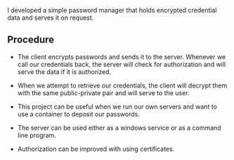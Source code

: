 I developed a simple password manager that holds encrypted credential data and serves it on request. 

## Procedure
- The client encrypts passwords and sends it to the server. Whenever we call our credentials back, the server will check for authorization and will serve the data if it is authorized.

- When we attempt to retrieve our credentials, the client will decrypt them with the same public-private pair and will serve to the user.

- This project can be useful when we run our own servers and want to use a container to deposit our passwords. 

- The server can be used either as a windows service or as a command line program. 

- Authorization can be improved with using certificates. 